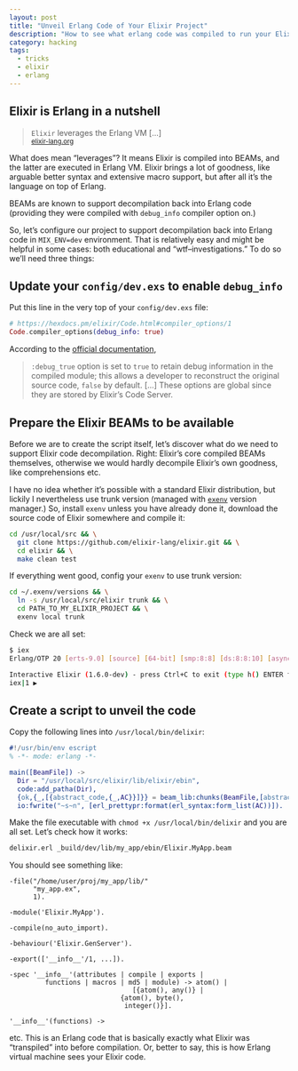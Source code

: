 ```yaml
---
layout: post
title: "Unveil Erlang Code of Your Elixir Project"
description: "How to see what erlang code was compiled to run your Elixir project"
category: hacking
tags:
  - tricks
  - elixir
  - erlang
---
```


## Elixir is Erlang in a nutshell

> `Elixir` leverages the Erlang VM [...]  
<small>[elixir-lang.org](https://elixir-lang.org/)</small>

What does mean “leverages”? It means Elixir is compiled into BEAMs, and the latter are
executed in Erlang VM. Elixir brings a lot of goodness, like arguable better syntax and
extensive macro support, but after all it’s the language on top of Erlang.

BEAMs are known to support decompilation back into Erlang code (providing they were
compiled with `debug_info` compiler option on.)

So, let’s configure our project to support decompilation back into Erlang code
in `MIX_ENV=dev` environment. That is relatively easy and might be helpful in some cases:
both educational and “wtf–investigations.” To do so we’ll need three things:

## Update your `config/dev.exs` to enable `debug_info`

Put this line in the very top of your `config/dev.exs` file:

```elixir
# https://hexdocs.pm/elixir/Code.html#compiler_options/1
Code.compiler_options(debug_info: true)
```

According to the [official documentation](https://hexdocs.pm/elixir/Code.html#compiler_options/1),

> `:debug_true` option is set to `true` to retain debug information in the compiled
module; this allows a developer to reconstruct the original source code, `false` by default.
[...]
These options are global since they are stored by Elixir’s Code Server.

## Prepare the Elixir BEAMs to be available

Before we are to create the script itself, let’s discover what do we need to support
Elixir code decompilation. Right: Elixir’s core compiled BEAMs themselves,
otherwise we would hardly decompile Elixir’s own goodness, like comprehensions etc.

I have no idea whether it’s possible with a standard Elixir distribution, but lickily
I nevertheless use trunk version (managed with [`exenv`](https://github.com/mururu/exenv)
version manager.) So, install `exenv` unless you have already done it, download
the source code of Elixir somewhere and compile it:

```bash
cd /usr/local/src && \
  git clone https://github.com/elixir-lang/elixir.git && \
  cd elixir && \
  make clean test
```

If everything went good, config your `exenv` to use trunk version:

```bash
cd ~/.exenv/versions && \
  ln -s /usr/local/src/elixir trunk && \
  cd PATH_TO_MY_ELIXIR_PROJECT && \
  exenv local trunk
```

Check we are all set:

```bash
$ iex
Erlang/OTP 20 [erts-9.0] [source] [64-bit] [smp:8:8] [ds:8:8:10] [async-threads:10] [hipe] [kernel-poll:false]

Interactive Elixir (1.6.0-dev) - press Ctrl+C to exit (type h() ENTER for help)
iex|1 ▶ 
```

## Create a script to unveil the code

Copy the following lines into `/usr/local/bin/delixir`:

```erlang
#!/usr/bin/env escript
% -*- mode: erlang -*-

main([BeamFile]) ->
  Dir = "/usr/local/src/elixir/lib/elixir/ebin",
  code:add_patha(Dir),
  {ok,{_,[{abstract_code,{_,AC}}]}} = beam_lib:chunks(BeamFile,[abstract_code]),
  io:fwrite("~s~n", [erl_prettypr:format(erl_syntax:form_list(AC))]).
```

Make the file executable with `chmod +x /usr/local/bin/delixir` and you are all set.
Let’s check how it works:

```bash
delixir.erl _build/dev/lib/my_app/ebin/Elixir.MyApp.beam
```

You should see something like:

```
-file("/home/user/proj/my_app/lib/"
      "my_app.ex",
      1).

-module('Elixir.MyApp').

-compile(no_auto_import).

-behaviour('Elixir.GenServer').

-export(['__info__'/1, ...]).

-spec '__info__'(attributes | compile | exports |
		 functions | macros | md5 | module) -> atom() |
						       [{atom(), any()} |
							{atom(), byte(),
							 integer()}].

'__info__'(functions) ->
```

etc. This is an Erlang code that is basically exactly what Elixir was 
“transpiled” into before compilation. Or, better to say, this is how
Erlang virtual machine sees your Elixir code.
